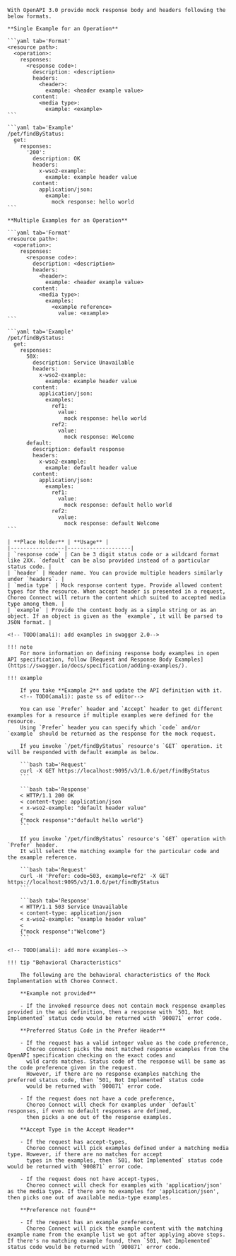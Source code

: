    With OpenAPI 3.0 provide mock response body and headers following the below formats. 

    **Single Example for an Operation**

    ```yaml tab='Format'
    <resource path>:
      <operation>:
        responses:
          <response code>:
            description: <description>
            headers:
              <header>:
                example: <header example value>
            content:
              <media type>:
                example: <example>
    ```

    ```yaml tab='Example'
    /pet/findByStatus:
      get:
        responses:
          '200':
            description: OK
            headers:
              x-wso2-example:
                example: example header value
            content:
              application/json:
                example:
                  mock response: hello world
    ```

    **Multiple Examples for an Operation**

    ```yaml tab='Format'
    <resource path>:
      <operation>:
        responses:
          <response code>:
            description: <description>
            headers:
              <header>:
                example: <header example value>
            content:
              <media type>:
                examples: 
                  <example reference>
                    value: <example>
    ```

    ```yaml tab='Example'
    /pet/findByStatus:
      get:
        responses:
          50X:
            description: Service Unavailable
            headers:
              x-wso2-example:
                example: example header value
            content:
              application/json:
                examples:
                  ref1:
                    value:
                      mock response: hello world
                  ref2:
                    value:
                      mock response: Welcome
          default:
            description: default response
            headers:
              x-wso2-example:
                example: default header value
            content:
              application/json:
                examples:
                  ref1:
                    value:
                      mock response: default hello world
                  ref2:
                    value:
                      mock response: default Welcome
    ```

    | **Place Holder** | **Usage** |
    |-----------------|--------------------|
    | `response code` | Can be 3 digit status code or a wildcard format like 2XX. `default` can be also provided instead of a particular status code. |   
    | `header` | Header name. You can provide multiple headers similarly under `headers`. |   
    | `media type` | Mock response content type. Provide allowed content types for the resource. When accept header is presented in a request, Choreo Connect will return the content which suited to accepted media type among them. |   
    | `example` | Provide the content body as a simple string or as an object. If an object is given as the `example`, it will be parsed to JSON format. |   

    <!-- TODO(amali): add examples in swagger 2.0-->

    !!! note 
        For more information on defining response body examples in open API specification, follow [Request and Response Body Examples](https://swagger.io/docs/specification/adding-examples/).

    !!! example

        If you take **Example 2** and update the API definition with it.
        <!-- TODO(amali): paste ss of editor-->

        You can use `Prefer` header and `Accept` header to get different examples for a resource if multiple examples were defined for the resource.
        Using `Prefer` header you can specify which `code` and/or `example` should be returned as the response for the mock request.

        If you invoke `/pet/findByStatus` resource's `GET` operation. it will be responded with default example as below.

        ```bash tab='Request'
        curl -X GET https://localhost:9095/v3/1.0.6/pet/findByStatus
        ```

        ```bash tab='Response'
        < HTTP/1.1 200 OK
        < content-type: application/json
        < x-wso2-example: "default header value"
        < 
        {"mock response":"default hello world"}
        ```

        If you invoke `/pet/findByStatus` resource's `GET` operation with `Prefer` header.
        It will select the matching example for the particular code and the example reference.

        ```bash tab='Request'
        curl -H 'Prefer: code=503, example=ref2' -X GET https://localhost:9095/v3/1.0.6/pet/findByStatus
        ```

        ```bash tab='Response'
        < HTTP/1.1 503 Service Unavailable
        < content-type: application/json
        < x-wso2-example: "example header value"
        < 
        {"mock response":"Welcome"}
        ```

    <!-- TODO(amali): add more examples-->

    !!! tip "Behavioral Characteristics"

        The following are the behavioral characteristics of the Mock Implementation with Choreo Connect.

        **Example not provided**   
            
        - If the invoked resource does not contain mock response examples provided in the api definition, then a response with `501, Not Implemented` status code would be returned with `900871` error code.
          
        **Preferred Status Code in the Prefer Header**   

        - If the request has a valid integer value as the code preference, 
          Choreo connect picks the most matched response examples from the OpenAPI specification checking on the exact codes and
          wild cards matches. Status code of the response will be same as the code preference given in the request. 
          However, if there are no response examples matching the preferred status code, then `501, Not Implemented` status code 
          would be returned with `900871` error code.
          
        - If the request does not have a code preference,
          Choreo Connect will check for examples under `default` responses, if even no default responses are defined, 
          then picks a one out of the response examples. 
          
        **Accept Type in the Accept Header** 
          
        - If the request has accept-types,
          Choreo connect will pick examples defined under a matching media type. However, if there are no matches for accept 
          types in the examples, then `501, Not Implemented` status code would be returned with `900871` error code.
          
        - If the request does not have accept-types, 
          Choreo connect will check for examples with 'application/json' as the media type. If there are no examples for 'application/json', then picks one out of available media-type examples.

        **Preference not found**
            
        - If the request has an example preference,
          Choreo Connect will pick the example content with the matching example name from the example list we got after applying above steps. If there's no matching example found, then `501, Not Implemented` status code would be returned with `900871` error code.

